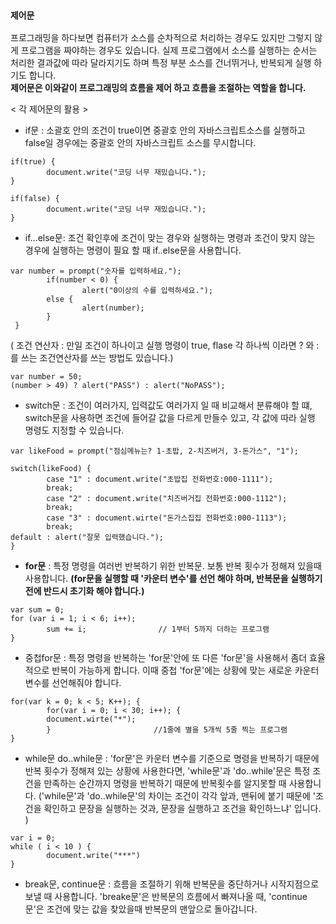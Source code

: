 ### `제어문`
프로그래밍을 하다보면 컴퓨터가 소스를 순차적으로 처리하는 경우도 있지만
그렇지 않게 프로그램을 짜야하는 경우도 있습니다. 실제 프로그램에서 소스를 실행하는 순서는 처리한 결과값에 따라 달라지기도 하며 특정 부분 소스를 건너뛰거나, 반복되게 실행 하기도 합니다.  
**제어문은 이와같이 프로그래밍의 흐름을 제어 하고 흐름을 조절하는 역할을 합니다.**

< 각 제어문의 활용 > 
- if문 : 소괄호 안의 조건이 true이면 중괄호 안의 자바스크립트소스를 실행하고
        false일 경우에는 중괄호 안의 자바스크립트 소스를 무시합니다.
```
if(true) {
        document.write("코딩 너무 재밌습니다.");
}
```
```
if(false) {
        document.write("코딩 너무 재밌습니다.");
}
```

- if...else문: 조건 확인후에 조건이 맞는 경우와 실행하는 명령과 조건이 맞지 않는 경우에 실행하는 명령이 필요 할 때 if..else문을 사용합니다.
```
var number = prompt("숫자를 입력하세요.");
        if(number < 0) {
                alert("0이상의 수를 입력하세요.");
        else {
                alert(number);
        }
 }
```

( 조건 연산자 : 만일 조건이 하나이고 실행 명령이 true, flase 각 하나씩 이라면
? 와 : 를 쓰는 조건연산자를 쓰는 방법도 있습니다.)

```
var number = 50;
(number > 49) ? alert("PASS") : alert("NoPASS");
```

- switch문 : 조건이 여러가지, 입력값도 여러가지 일 때 비교해서 분류해야 할 떄,
switch문을 사용하면 조건에 들어갈 값을 다르게 만들수 있고, 각 값에 따라 실행 명령도 지정할 수 있습니다.
```
var likeFood = prompt("점심메뉴는? 1-초밥, 2-치즈버거, 3-돈가스", "1");

switch(likeFood) {
        case "1" : document.write("초밥집 전화번호:000-1111");
        break;
        case "2" : document.write("치즈버거집 전화번호:000-1112");
        break;
        case "3" : document.wirte("돈가스집집 전화번호:000-1113");
        break;
default : alert("잘못 입력했습니다.");
}
```

- **for문** : 특정 명령을 여러번 반복하기 위한 반복문. 보통 반복 횟수가 정해져 있을때 사용합니다.
**(for문을 실행할 때 '카운터 변수'를 선언 해야 하며, 반복문을 실행하기 전에 반드시 초기화 해야 합니다.)**  
```
var sum = 0;
for (var i = 1; i < 6; i++);
        sum += i;                // 1부터 5까지 더하는 프로그램
}
```
- 중첩for문 : 특정 명령을 반복하는 'for문'안에 또 다른 'for문'을 사용해서 좀더 효율적으로 반복이 가능하게 합니다. 이때 중첩 'for문'에는 상황에 맞는 새로운 카운터 변수를 선언해줘야 합니다. 
```
for(var k = 0; k < 5; K++); {
        for(var i = 0; i < 30; i++); {
        document.wirte("*");
        }                       //1줄에 별을 5개씩 5줄 찍는 프로그램
}
```

- while문 do..while문 : 'for문'은 카운터 변수를 기준으로 명령을 반복하기 때문에 반복 횟수가 정해져 있는 상황에 사용한다면, 'while문'과 'do..while'문은 특정 조건을 만족하는 순간까지 명령을 반복하기 때문에 반복횟수를 알지못할 때 사용합니다.
('while문'과 'do..while문'의 차이는 조건이 각각 앞과, 맨뒤에 붙기 때문에 '조건을 확인하고 문장을 실행하는 것과, 문장을 실행하고 조건을 확인하느냐' 입니다. )
```
var i = 0;
while ( i < 10 ) {
        document.write("***")
}
```
- break문, continue문 : 흐름을 조절하기 위해 반복문을 중단하거나 시작지점으로 보낼 때 사용합니다. 'breake문'은 반복문의 흐름에서 빠져나올 때, 'continue문'은 조건에 맞는 값을 찾았을때 반복문의 맨앞으로 돌아갑니다.




